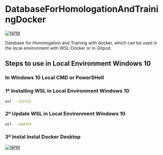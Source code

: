 # DatabaseForHomologationAndTrainingDocker
[![NPM](https://img.shields.io/npm/l/react)](https://github.com/RodrigoDeOliveiraSilva/DatabaseForHomologationAndTrainingDocker/blob/main/LICENSE) 

Database for Homologation and Training with docker, which can be used in the local environment with WSL-Docker or in Gitpod.
## Steps to use in Local Environment Windows 10

### In Windows 10 Local CMD or PowerSHell
### 1º Installing WSL in Local Environment Windows 10
```bash
wsl --instal
```
### 2º Update WSL in Local Environment Windows 10

```bash
wsl --update
```

### 3º Instal Instal Docker Desktop
[![NPM](https://github.com/RodrigoDeOliveiraSilva/DatabaseForHomologationAndTrainingDocker/assets/97246882/961ae5bb-025d-4516-b571-e1cf5d78f5b5)](https://desktop.docker.com/win/main/amd64/Docker%20Desktop%20Installer.exe)


